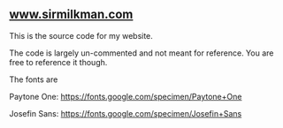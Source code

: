 ## www.sirmilkman.com

This is the source code for my website.



The code is largely un-commented and not meant for reference.
You are free to reference it though.



The fonts are

Paytone One: https://fonts.google.com/specimen/Paytone+One

Josefin Sans: https://fonts.google.com/specimen/Josefin+Sans

